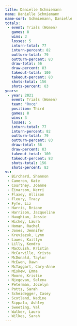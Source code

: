 ```yaml
---
title: Danielle Schmiemann
name: Danielle Schmiemann
name-sort: Schmiemann, Danielle
totals:
 - event: Trials (Women)
   games: 8
   wins: 3
   losses: 5
   inturn-total: 77
   inturn-percent: 82
   outturn-total: 79
   outturn-percent: 83
   draw-total: 56
   draw-percent: 83
   takeout-total: 100
   takeout-percent: 83
   shots-total: 156
   shots-percent: 83
years:
 - year: 2021
   event: Trials (Women)
   team: "Rocq"
   position: Third
   games: 8
   wins: 3
   losses: 5
   inturn-total: 77
   inturn-percent: 82
   outturn-total: 79
   outturn-percent: 83
   draw-total: 56
   draw-percent: 83
   takeout-total: 100
   takeout-percent: 83
   shots-total: 156
   shots-percent: 83
vs:
 - Birchard, Shannon
 - Cameron, Kate
 - Courtney, Joanne
 - Einarson, Kerri
 - Flaxey, Allison
 - Fleury, Tracy
 - Fyfe, Liz
 - Harris, Briane
 - Harrison, Jacqueline
 - Haughian, Jessie
 - Hickey, Laura
 - Homan, Rachel
 - Jones, Jennifer
 - Kreviazuk, Lynn
 - Lawes, Kaitlyn
 - Lilly, Kendra
 - MacCuish, Kristin
 - McCarville, Krista
 - McDonald, Taylor
 - McEwen, Dawn
 - McTaggart, Cary-Anne
 - Miskew, Emma
 - Moore, Kristie
 - Njegovan, Selena
 - Peterman, Jocelyn
 - Potts, Sarah
 - Scheidegger, Casey
 - Scotland, Nadine
 - Sippala, Ashley
 - Sweeting, Val
 - Walker, Laura
 - Wilkes, Sarah
---
```

